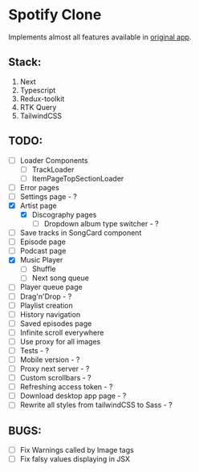 # Spotify Clone #

Implements almost all features available in [original app](open.spotify.com).

## Stack: ##
1. Next
2. Typescript
3. Redux-toolkit
4. RTK Query
5. TailwindCSS

## TODO: ##
- [ ] Loader Components
    - [ ] TrackLoader
    - [ ] ItemPageTopSectionLoader
- [ ] Error pages
- [ ] Settings page - ?
- [x] Artist page
    - [x] Discography pages
        - [ ] Dropdown album type switcher - ?
- [ ] Save tracks in SongCard component
- [ ] Episode page
- [ ] Podcast page
- [x] Music Player
    - [ ] Shuffle
    - [ ] Next song queue
- [ ] Player queue page
- [ ] Drag'n'Drop - ?
- [ ] Playlist creation
- [ ] History navigation
- [ ] Saved episodes page
- [ ] Infinite scroll everywhere
- [ ] Use proxy for all images
- [ ] Tests - ?
- [ ] Mobile version - ?
- [ ] Proxy next server - ?
- [ ] Custom scrollbars - ?
- [ ] Refreshing access token - ?
- [ ] Download desktop app page - ?
- [ ] Rewrite all styles from tailwindCSS to Sass - ?

## BUGS: ##
- [ ] Fix Warnings called by Image tags
- [ ] Fix falsy values displaying in JSX